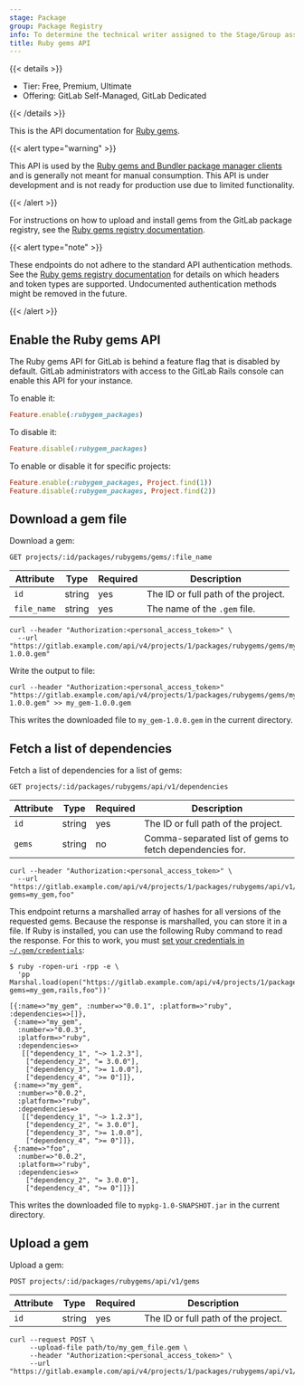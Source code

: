 ```yaml
---
stage: Package
group: Package Registry
info: To determine the technical writer assigned to the Stage/Group associated with this page, see https://handbook.gitlab.com/handbook/product/ux/technical-writing/#assignments
title: Ruby gems API
---
```


{{< details >}}

- Tier: Free, Premium, Ultimate
- Offering: GitLab Self-Managed, GitLab Dedicated

{{< /details >}}

This is the API documentation for [Ruby gems](../../user/packages/rubygems_registry/_index.md).

{{< alert type="warning" >}}

This API is used by the [Ruby gems and Bundler package manager clients](https://maven.apache.org/)
and is generally not meant for manual consumption. This API is under development and is not ready
for production use due to limited functionality.

{{< /alert >}}

For instructions on how to upload and install gems from the GitLab
package registry, see the [Ruby gems registry documentation](../../user/packages/rubygems_registry/_index.md).

{{< alert type="note" >}}

These endpoints do not adhere to the standard API authentication methods.
See the [Ruby gems registry documentation](../../user/packages/rubygems_registry/_index.md)
for details on which headers and token types are supported. Undocumented authentication methods might be removed in the future.

{{< /alert >}}

## Enable the Ruby gems API

The Ruby gems API for GitLab is behind a feature flag that is disabled by default. GitLab
administrators with access to the GitLab Rails console can enable this API for your instance.

To enable it:

```ruby
Feature.enable(:rubygem_packages)
```

To disable it:

```ruby
Feature.disable(:rubygem_packages)
```

To enable or disable it for specific projects:

```ruby
Feature.enable(:rubygem_packages, Project.find(1))
Feature.disable(:rubygem_packages, Project.find(2))
```

## Download a gem file

Download a gem:

```plaintext
GET projects/:id/packages/rubygems/gems/:file_name
```

| Attribute    | Type   | Required | Description |
| ------------ | ------ | -------- | ----------- |
| `id`         | string | yes      | The ID or full path of the project. |
| `file_name`  | string | yes      | The name of the `.gem` file. |

```shell
curl --header "Authorization:<personal_access_token>" \
  --url "https://gitlab.example.com/api/v4/projects/1/packages/rubygems/gems/my_gem-1.0.0.gem"
```

Write the output to file:

```shell
curl --header "Authorization:<personal_access_token>" "https://gitlab.example.com/api/v4/projects/1/packages/rubygems/gems/my_gem-1.0.0.gem" >> my_gem-1.0.0.gem
```

This writes the downloaded file to `my_gem-1.0.0.gem` in the current directory.

## Fetch a list of dependencies

Fetch a list of dependencies for a list of gems:

```plaintext
GET projects/:id/packages/rubygems/api/v1/dependencies
```

| Attribute | Type   | Required | Description |
| --------- | ------ | -------- | ----------- |
| `id`      | string | yes      | The ID or full path of the project. |
| `gems`    | string | no       | Comma-separated list of gems to fetch dependencies for. |

```shell
curl --header "Authorization:<personal_access_token>" \
  --url "https://gitlab.example.com/api/v4/projects/1/packages/rubygems/api/v1/dependencies?gems=my_gem,foo"
```

This endpoint returns a marshalled array of hashes for all versions of the requested gems. Because the
response is marshalled, you can store it in a file. If Ruby is installed, you can use the following
Ruby command to read the response. For this to work, you must
[set your credentials in `~/.gem/credentials`](../../user/packages/rubygems_registry/_index.md#authenticate-to-the-package-registry):

```shell
$ ruby -ropen-uri -rpp -e \
  'pp Marshal.load(open("https://gitlab.example.com/api/v4/projects/1/packages/rubygems/api/v1/dependencies?gems=my_gem,rails,foo"))'

[{:name=>"my_gem", :number=>"0.0.1", :platform=>"ruby", :dependencies=>[]},
 {:name=>"my_gem",
  :number=>"0.0.3",
  :platform=>"ruby",
  :dependencies=>
   [["dependency_1", "~> 1.2.3"],
    ["dependency_2", "= 3.0.0"],
    ["dependency_3", ">= 1.0.0"],
    ["dependency_4", ">= 0"]]},
 {:name=>"my_gem",
  :number=>"0.0.2",
  :platform=>"ruby",
  :dependencies=>
   [["dependency_1", "~> 1.2.3"],
    ["dependency_2", "= 3.0.0"],
    ["dependency_3", ">= 1.0.0"],
    ["dependency_4", ">= 0"]]},
 {:name=>"foo",
  :number=>"0.0.2",
  :platform=>"ruby",
  :dependencies=>
    ["dependency_2", "= 3.0.0"],
    ["dependency_4", ">= 0"]]}]
```

This writes the downloaded file to `mypkg-1.0-SNAPSHOT.jar` in the current directory.

## Upload a gem

Upload a gem:

```plaintext
POST projects/:id/packages/rubygems/api/v1/gems
```

| Attribute | Type   | Required | Description |
| --------- | ------ | -------- | ----------- |
| `id`      | string | yes      | The ID or full path of the project. |

```shell
curl --request POST \
     --upload-file path/to/my_gem_file.gem \
     --header "Authorization:<personal_access_token>" \
     --url "https://gitlab.example.com/api/v4/projects/1/packages/rubygems/api/v1/gems"
```
